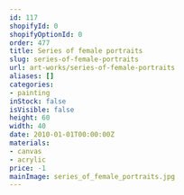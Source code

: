 ```yaml
---
id: 117
shopifyId: 0
shopifyOptionId: 0
order: 477
title: Series of female portraits
slug: series-of-female-portraits
url: art-works/series-of-female-portraits
aliases: []
categories:
- painting
inStock: false
isVisible: false
height: 60
width: 40
date: 2010-01-01T00:00:00Z
materials:
- canvas
- acrylic
price: -1
mainImage: series_of_female_portraits.jpg
---
```

